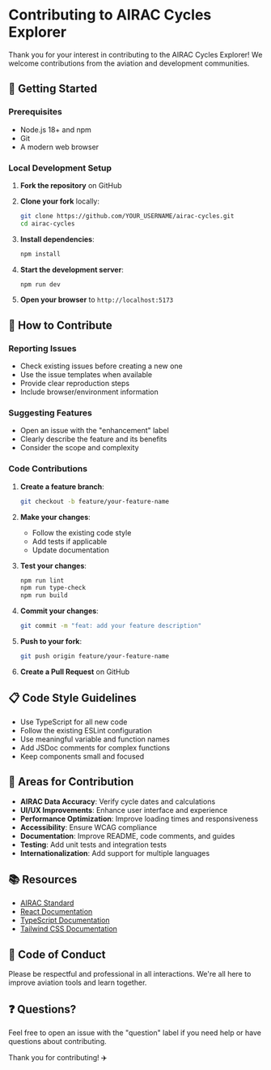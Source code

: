 # Contributing to AIRAC Cycles Explorer

Thank you for your interest in contributing to the AIRAC Cycles Explorer! We welcome contributions from the aviation and development communities.

## 🚀 Getting Started

### Prerequisites
- Node.js 18+ and npm
- Git
- A modern web browser

### Local Development Setup

1. **Fork the repository** on GitHub
2. **Clone your fork** locally:
   ```bash
   git clone https://github.com/YOUR_USERNAME/airac-cycles.git
   cd airac-cycles
   ```

3. **Install dependencies**:
   ```bash
   npm install
   ```

4. **Start the development server**:
   ```bash
   npm run dev
   ```

5. **Open your browser** to `http://localhost:5173`

## 📝 How to Contribute

### Reporting Issues
- Check existing issues before creating a new one
- Use the issue templates when available
- Provide clear reproduction steps
- Include browser/environment information

### Suggesting Features
- Open an issue with the "enhancement" label
- Clearly describe the feature and its benefits
- Consider the scope and complexity

### Code Contributions

1. **Create a feature branch**:
   ```bash
   git checkout -b feature/your-feature-name
   ```

2. **Make your changes**:
   - Follow the existing code style
   - Add tests if applicable
   - Update documentation

3. **Test your changes**:
   ```bash
   npm run lint
   npm run type-check
   npm run build
   ```

4. **Commit your changes**:
   ```bash
   git commit -m "feat: add your feature description"
   ```

5. **Push to your fork**:
   ```bash
   git push origin feature/your-feature-name
   ```

6. **Create a Pull Request** on GitHub

## 📋 Code Style Guidelines

- Use TypeScript for all new code
- Follow the existing ESLint configuration
- Use meaningful variable and function names
- Add JSDoc comments for complex functions
- Keep components small and focused

## 🎯 Areas for Contribution

- **AIRAC Data Accuracy**: Verify cycle dates and calculations
- **UI/UX Improvements**: Enhance user interface and experience
- **Performance Optimization**: Improve loading times and responsiveness
- **Accessibility**: Ensure WCAG compliance
- **Documentation**: Improve README, code comments, and guides
- **Testing**: Add unit tests and integration tests
- **Internationalization**: Add support for multiple languages

## 📚 Resources

- [AIRAC Standard](https://www.icao.int/safety/airnavigation/nationalitymarks/annexes_booklet_en.pdf)
- [React Documentation](https://react.dev/)
- [TypeScript Documentation](https://www.typescriptlang.org/docs/)
- [Tailwind CSS Documentation](https://tailwindcss.com/docs)

## 🤝 Code of Conduct

Please be respectful and professional in all interactions. We're all here to improve aviation tools and learn together.

## ❓ Questions?

Feel free to open an issue with the "question" label if you need help or have questions about contributing.

Thank you for contributing! ✈️ 
